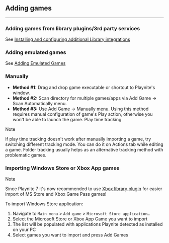 ## Adding games
---------------------

### Adding games from library plugins/3rd party services
See [Installing and configuring additional Library integrations](../../features/extensionsSupport/installingExtensions.md#installing-and-configuring-additional-library-integrations)

### Adding emulated games
See [Adding Emulated Games](../../features/emulationSupport/addingEmulatedGames.md)

### Manually

- **Method #1:** Drag and drop game executable or shortcut to Playnite's window.
- **Method #2:** Scan directory for multiple games/apps via Add Game -> Scan Automatically menu.
- **Method #3:** Use Add Game -> Manually menu. Using this method requires manual configuration of game's Play action, otherwise you won't be able to launch the game.
Play time tracking

> [!NOTE]
> If play time tracking doesn't work after manually importing a game, try switching different tracking mode. You can do it on Actions tab while editing a game. Folder tracking usually helps as an alternative tracking method with problematic games.

### Importing Windows Store or Xbox App games

> [!NOTE]
> Since Playnite 7 it's now recommended to use [Xbox library plugin](https://playnite.link/addons.html#XboxLibrary_Builtin) for easier import of MS Store and Xbox Game Pass games!

To import Windows Store application:

1. Navigate to `Main menu` > `Add game` > `Microsoft Store application…`
2. Select the Microsoft Store or Xbox App Game you want to import
3. The list will be populated with applications Playnite detected as installed on your PC
4. Select games you want to import and press Add Games